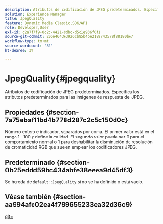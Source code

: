 ```yaml
---
description: Atributos de codificación de JPEG predeterminados. Especifica los atributos predeterminados para las imágenes de respuesta del JPEG.
solution: Experience Manager
title: JpegQuality
feature: Dynamic Media Classic,SDK/API
role: Developer,User
exl-id: c2a7f7f9-0c2c-4421-9dbc-d5c1e936f0f1
source-git-commit: 206e4643e3926cb85b4be2189743578f88180be7
workflow-type: tm+mt
source-wordcount: '82'
ht-degree: 3%

---
```


# JpegQuality{#jpegquality}

Atributos de codificación de JPEG predeterminados. Especifica los atributos predeterminados para las imágenes de respuesta del JPEG.

## Propiedades {#section-7a75ebaf11bd4b778d287c2c5c150d0c}

Número entero e indicador, separados por coma. El primer valor está en el rango 1.. 100 y define la calidad. El segundo valor puede ser 0 para el comportamiento normal o 1 para deshabilitar la disminución de resolución de cromaticidad RGB que suelen emplear los codificadores JPEG.

## Predeterminado {#section-0b25eddd59bc434abfe38eeea9d45df3}

Se hereda de `default::JpegQuality` si no se ha definido o está vacío.

## Véase también {#section-aa994afc02ea4f799655233ea32d36c9}

[qlt=](../../../../../is-api/http-ref/image-serving-api-ref/c-http-protocol-reference/c-command-reference/r-is-http-qlt.md#reference-f69ed0758c784b0385d979820546d352)
